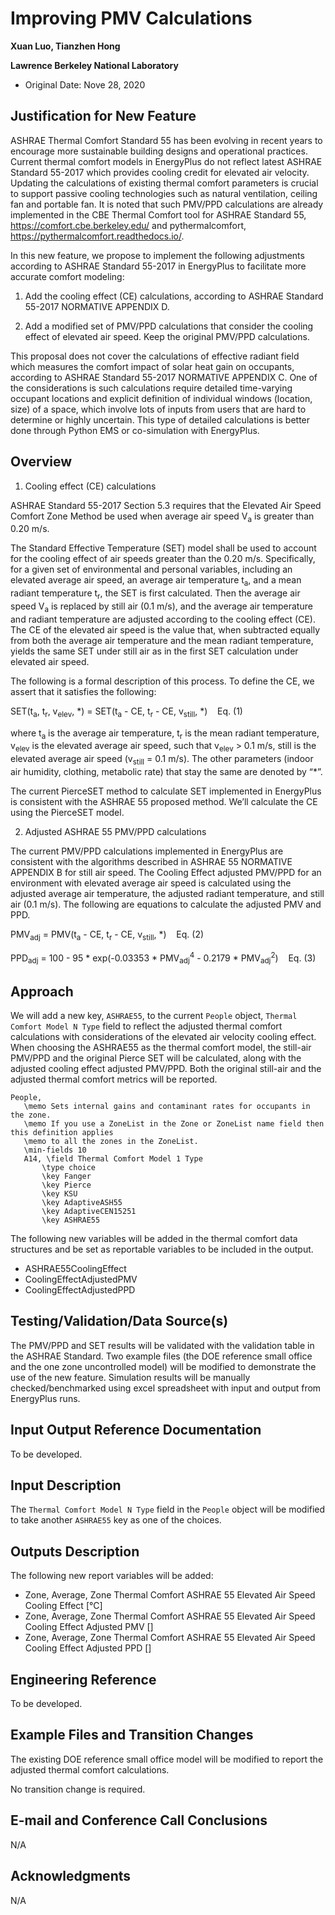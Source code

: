 Improving PMV Calculations
================

**Xuan Luo, Tianzhen Hong**

**Lawrence Berkeley National Laboratory**

 - Original Date: Nove 28, 2020

## Justification for New Feature ##

ASHRAE Thermal Comfort Standard 55 has been evolving in recent years to encourage more sustainable building designs and operational practices. Current thermal comfort models in EnergyPlus do not reflect latest ASHRAE Standard 55-2017 which provides cooling credit for elevated air velocity. Updating the calculations of existing thermal comfort parameters is crucial to support passive cooling technologies such as natural ventilation, ceiling fan and portable fan. It is noted that such PMV/PPD calculations are already implemented in the CBE Thermal Comfort tool for ASHRAE Standard 55, https://comfort.cbe.berkeley.edu/ and pythermalcomfort, https://pythermalcomfort.readthedocs.io/.

In this new feature, we propose to implement the following adjustments according to ASHRAE Standard 55-2017 in EnergyPlus to facilitate more accurate comfort modeling:

1) Add the cooling effect (CE) calculations, according to ASHRAE Standard 55-2017 NORMATIVE APPENDIX D. 

2) Add a modified set of PMV/PPD calculations that consider the cooling effect of elevated air speed. Keep the original PMV/PPD calculations.

This proposal does not cover the calculations of effective radiant field which measures the comfort impact of solar heat gain on occupants, according to ASHRAE Standard 55-2017 NORMATIVE APPENDIX C. One of the considerations is such calculations require detailed time-varying occupant locations and explicit definition of individual windows (location, size) of a space, which involve lots of inputs from users that are hard to determine or highly uncertain. This type of detailed calculations is better done through Python EMS or co-simulation with EnergyPlus.


## Overview ##

1. Cooling effect (CE) calculations

ASHRAE Standard 55-2017 Section 5.3 requires that the Elevated Air Speed Comfort Zone Method be used when average air speed V<sub>a</sub> is greater than 0.20 m/s.

The Standard Effective Temperature (SET) model shall be used to account for the cooling effect of air speeds greater than the 0.20 m/s. Specifically, for a given set of environmental and personal variables, including an elevated average air speed, an average air temperature t<sub>a</sub>, and a mean radiant temperature t<sub>r</sub>, the SET is first calculated. Then the average air speed V<sub>a</sub> is replaced by still air (0.1 m/s), and the average air temperature and radiant temperature are adjusted according to the cooling effect (CE). The CE of the elevated air speed is the value that, when subtracted equally from both the average air temperature and the mean radiant temperature, yields the same SET under still air as in the first SET calculation under elevated air speed. 

The following is a formal description of this process. To define the CE, we assert that it satisfies the following:

SET(t<sub>a</sub>, t<sub>r</sub>, v<sub>elev</sub>, \*) = SET(t<sub>a</sub> - CE, t<sub>r</sub> - CE, v<sub>still</sub>, \*) &nbsp;&nbsp; Eq. (1)

where t<sub>a</sub> is the average air temperature, t<sub>r</sub> is the mean radiant temperature, v<sub>elev</sub> is the elevated average air speed, such that v<sub>elev</sub> > 0.1 m/s, still is the elevated average air speed (v<sub>still</sub> = 0.1 m/s). The other parameters (indoor air humidity, clothing, metabolic rate) that stay the same are denoted by “\*”. 

The current PierceSET method to calculate SET implemented in EnergyPlus is consistent with the ASHRAE 55 proposed method. We’ll calculate the CE using the PierceSET model.

2. Adjusted ASHRAE 55 PMV/PPD calculations

The current PMV/PPD calculations implemented in EnergyPlus are consistent with the algorithms described in ASHRAE 55 NORMATIVE APPENDIX B for still air speed. The Cooling Effect adjusted PMV/PPD for an environment with elevated average air speed is calculated using the adjusted average air temperature, the adjusted radiant temperature, and still air (0.1 m/s). The following are equations to calculate the adjusted PMV and PPD.

PMV<sub>adj</sub> = PMV(t<sub>a</sub> - CE, t<sub>r</sub> - CE, v<sub>still</sub>, \*) &nbsp;&nbsp; Eq. (2)

PPD<sub>adj</sub> = 100 - 95 \* exp(-0.03353 \* PMV<sub>adj</sub><sup>4</sup> - 0.2179 \* PMV<sub>adj</sub><sup>2</sup>) &nbsp;&nbsp; Eq. (3)

## Approach ##

We will add a new key, `ASHRAE55`, to the current `People` object, `Thermal Comfort Model N Type` field to reflect the adjusted thermal comfort calculations with considerations of the elevated air velocity cooling effect. When choosing the ASHRAE55 as the thermal comfort model, the still-air PMV/PPD and the original Pierce SET will be calculated, along with the adjusted cooling effect adjusted PMV/PPD. Both the original still-air and the adjusted thermal comfort metrics will be reported.

```
People,
   \memo Sets internal gains and contaminant rates for occupants in the zone.
   \memo If you use a ZoneList in the Zone or ZoneList name field then this definition applies
   \memo to all the zones in the ZoneList.
   \min-fields 10
   A14, \field Thermal Comfort Model 1 Type
       \type choice
       \key Fanger
       \key Pierce
       \key KSU
       \key AdaptiveASH55
       \key AdaptiveCEN15251
       \key ASHRAE55
```

The following new variables will be added in the thermal comfort data structures and be set as reportable variables to be included in the output.

- ASHRAE55CoolingEffect
- CoolingEffectAdjustedPMV
- CoolingEffectAdjustedPPD


## Testing/Validation/Data Source(s) ##

The PMV/PPD and SET results will be validated with the validation table in the ASHRAE Standard. Two example files (the DOE reference small office and the one zone uncontrolled model) will be modified to demonstrate the use of the new feature. Simulation results will be manually checked/benchmarked using excel spreadsheet with input and output from EnergyPlus runs.

## Input Output Reference Documentation ##

To be developed.

## Input Description ##

The `Thermal Comfort Model N Type` field in the `People` object will be modified to take another `ASHRAE55` key as one of the choices.

## Outputs Description ##
The following new report variables will be added:

- Zone, Average, Zone Thermal Comfort ASHRAE 55 Elevated Air Speed Cooling Effect [°C]
- Zone, Average, Zone Thermal Comfort ASHRAE 55 Elevated Air Speed Cooling Effect Adjusted PMV []
- Zone, Average, Zone Thermal Comfort ASHRAE 55 Elevated Air Speed Cooling Effect Adjusted PPD []

## Engineering Reference ##

To be developed.

## Example Files and Transition Changes ##

The existing DOE reference small office model will be modified to report the adjusted thermal comfort calculations.

No transition change is required.

## E-mail and  Conference Call Conclusions ##

N/A

## Acknowledgments ##

N/A


